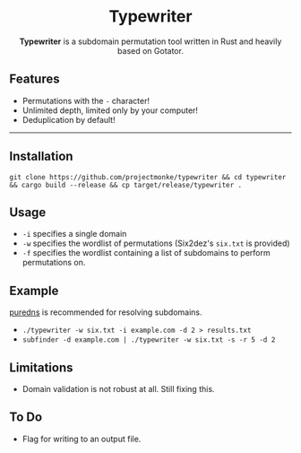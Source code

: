 <h1 align="center">Typewriter</h1>
<p align="center"><b>Typewriter</b> is a subdomain permutation tool written in Rust and heavily based on Gotator.</p>

## Features
- Permutations with the `-` character!
- Unlimited depth, limited only by your computer!
- Deduplication by default!
---

## Installation
`git clone https://github.com/projectmonke/typewriter && cd typewriter && cargo build --release && cp target/release/typewriter .`

## Usage
- `-i` specifies a single domain
- `-w` specifies the wordlist of permutations (Six2dez's `six.txt` is provided)
- `-f` specifies the wordlist containing a list of subdomains to perform permutations on.

## Example
[puredns](https://github.com/d3mondev/puredns) is recommended for resolving subdomains.
- `./typewriter -w six.txt -i example.com -d 2 > results.txt`
- `subfinder -d example.com | ./typewriter -w six.txt -s -r 5 -d 2`

## Limitations
- Domain validation is not robust at all. Still fixing this.

## To Do
- Flag for writing to an output file.
